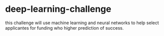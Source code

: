# deep-learning-challenge
this challenge will use machine learning and neural networks to help select applicantes for funding who higher prediction of success.
